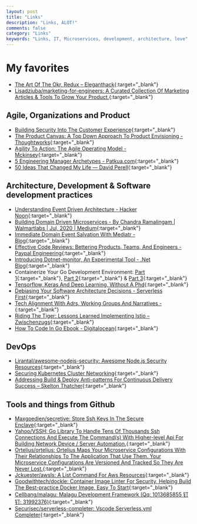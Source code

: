```yaml
---
layout: post
title: "Links"
description: "Links, ALOT!"
comments: false
category: "Links"
keywords: "Links, IT, Microservices, development, architecture, love"
---
```


<!-- markdownlint-disable MD033 MD020 MD025-->
# My favorites<a name="favorites"></a>

- [The Art Of The Okr, Redux – Eleganthack](http://eleganthack.com/the-art-of-the-okr-redux/){:target="_blank"}
- [Lisadziuba/marketing-for-engineers: A Curated Collection Of Marketing Articles & Tools To Grow Your Product.](https://github.com/LisaDziuba/Marketing-for-Engineers){:target="_blank"}

## Agile, Organizations and Product<a name="agile"></a>

- [Building Security Into The Customer Experience](https://www.mckinsey.com/business-functions/risk/our-insights/building-security-into-the-customer-experience){:target="_blank"}
- [The Product Canvas: A Top Down Approach To Product Envisioning - Thoughtworks](https://www.thoughtworks.com/insights/blog/product-canvas-top-down-approach-product-envisioning-0){:target="_blank"}
- [Agility To Action: The Agile Operating Model - Mckinsey](https://www.mckinsey.com/business-functions/organization/our-insights/agility-to-action-operationalizing-a-value-driven-agile-blueprint){:target="_blank"}
- [5 Engineering Manager Archetypes - Patkua.com](https://www.patkua.com/blog/5-engineering-manager-archetypes/){:target="_blank"}
- [50 Ideas That Changed My Life — David Perell](https://www.perell.com/blog/50-ideas-that-changed-my-life){:target="_blank"}

## Architecture, Development & Software development practices <a name="development"></a>

- [Understanding Event Driven Architecture - Hacker Noon](https://hackernoon.com/understanding-event-driven-architecture-ub1k3umo){:target="_blank"}
- [Building Domain Driven Microservices - By Chandra Ramalingam | Walmartlabs | Jul, 2020 | Medium](https://medium.com/walmartlabs/building-domain-driven-microservices-af688aa1b1b8){:target="_blank"}
- [Immediate Domain Event Salvation With Mediatr - Blog](https://ardalis.com/immediate-domain-event-salvation-with-mediatr/){:target="_blank"}
- [Effective Code Reviews: Bettering Products, Teams, And Engineers - Paypal Engineering](https://medium.com/paypal-engineering/effective-code-reviews-53d62a203b2f){:target="_blank"}
- [Introducing Dotnet-monitor, An Experimental Tool - .Net Blog](https://devblogs.microsoft.com/dotnet/introducing-dotnet-monitor/){:target="_blank"}
- Containerize Your Go Development Environment: [Part 1](https://www.docker.com/blog/containerize-your-go-developer-environment-part-1/){:target="_blank"}, [Part 2](https://www.docker.com/blog/containerize-your-go-developer-environment-part-2/){:target="_blank"} & [Part 3](https://www.docker.com/blog/containerize-your-go-developer-environment-part-3/){:target="_blank"}
- [Tensorflow, Keras And Deep Learning, Without A Phd](https://codelabs.developers.google.com/codelabs/cloud-tensorflow-mnist/){:target="_blank"}
- [Debiasing Your Software Architecture Decisions - Serverless First](https://serverlessfirst.com/debiasing-software-architecture-decisions/){:target="_blank"}
- [Tech Alignment With Adrs, Working Groups And Narratives -](https://app.bloomlearning.io/annotate/article_9w0mWteN82D4ZmMeC9?source=url&origin=user_9wBLlryiEzxugUvgfJ){:target="_blank"}
- [Riding The Tiger: Lessons Learned Implementing Istio – Zwischenzugs](https://zwischenzugs.com/2020/05/05/riding-the-tiger-lessons-learned-implementing-istio/){:target="_blank"}
- [How To Code In Go Ebook - Digitalocean](https://www.digitalocean.com/community/books/how-to-code-in-go-ebook){:target="_blank"}

## DevOps<a name="devops"></a>

- [Lirantal/awesome-nodejs-security: Awesome Node.js Security Resources](https://github.com/lirantal/awesome-nodejs-security){:target="_blank"}
- [Securing Kubernetes Cluster Networking](https://ahmet.im/blog/kubernetes-network-policy/){:target="_blank"}
- [Addressing Build & Deploy Anti-patterns For Continuous Delivery Success – Skelton Thatcher](https://skeltonthatcher.com/2016/11/14/dealing-continuous-delivery-anti-patterns/){:target="_blank"}

## Tools and things from Github <a name="tools"></a>

- [Maxgoedjen/secretive: Store Ssh Keys In The Secure Enclave](https://github.com/maxgoedjen/secretive){:target="_blank"}
- [Yahoo/VSSH: Go Library To Handle Tens Of Thousands Ssh Connections And Execute The Command(s) With Higher-level Api For Building Network Device / Server Automation.](https://github.com/yahoo/vssh){:target="_blank"}
- [Ortelius/ortelius: Ortelius Maps Your Microservice Configurations With Their Relationships To The Application That Use Them. Your Microservice Configurations Are Versioned And Tracked So They Are Never Lost.](https://github.com/ortelius/ortelius){:target="_blank"}
- [Jckuester/awsls: A List Command For Aws Resources](https://github.com/jckuester/awsls){:target="_blank"}
- [Goodwithtech/dockle: Container Image Linter For Security, Helping Build The Best-practice Docker Image, Easy To Start](https://github.com/goodwithtech/dockle){:target="_blank"}
- [Cellbang/malagu: Malagu Development Framework (Qq: 1013685855 钉钉: 31992376)](https://github.com/cellbang/malagu){:target="_blank"}
- [Securisec/serverless-completer: Vscode Serverless.yml Completer](https://github.com/securisec/serverless-completer){:target="_blank"}